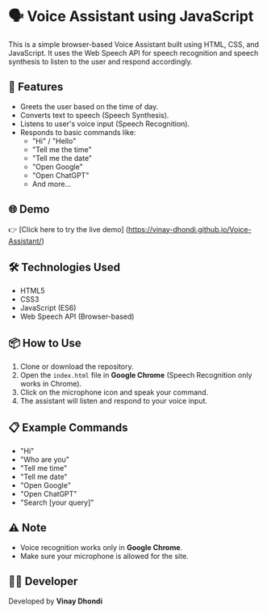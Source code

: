 # 🗣️ Voice Assistant using JavaScript

This is a simple browser-based Voice Assistant built using HTML, CSS, and JavaScript. It uses the Web Speech API for speech recognition and speech synthesis to listen to the user and respond accordingly.

## 🚀 Features

- Greets the user based on the time of day.
- Converts text to speech (Speech Synthesis).
- Listens to user's voice input (Speech Recognition).
- Responds to basic commands like:
  - "Hi" / "Hello"
  - "Tell me the time"
  - "Tell me the date"
  - "Open Google"
  - "Open ChatGPT"
  - And more...

## 🌐 Demo

👉 [Click here to try the live demo] (https://vinay-dhondi.github.io/Voice-Assistant/)

## 🛠️ Technologies Used

- HTML5
- CSS3
- JavaScript (ES6)
- Web Speech API (Browser-based)

## 📦 How to Use

1. Clone or download the repository.
2. Open the `index.html` file in **Google Chrome** (Speech Recognition only works in Chrome).
3. Click on the microphone icon and speak your command.
4. The assistant will listen and respond to your voice input.

## 📋 Example Commands

- "Hi"
- "Who are you"
- "Tell me time"
- "Tell me date"
- "Open Google"
- "Open ChatGPT"
- "Search [your query]"

## ⚠️ Note

- Voice recognition works only in **Google Chrome**.
- Make sure your microphone is allowed for the site.

## 👨‍💻 Developer

Developed by **Vinay Dhondi**

